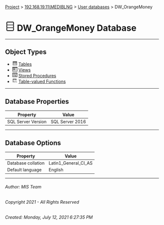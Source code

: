 #### 

[Project](../../../index.md) > [192.168.19.11\\MEDIBLNG](../../index.md) > [User databases](../index.md) > DW_OrangeMoney

# ![Database](../../../Images/ntDatabase.png) DW_OrangeMoney Database

---

## <a name="#objecttypes"></a>Object Types

* ![Tables](../../../Images/Table.png) [Tables](Tables/Tables.md)
* ![Views](../../../Images/View.png) [Views](Views/Views.md)
* ![Stored Procedures](../../../Images/StoredProcedure.png) [Stored Procedures](Programmability/Stored_Procedures/Stored_Procedures.md)
* ![Table-valued Functions](../../../Images/Function_Table.png) [Table-valued Functions](Programmability/Functions/Table-valued_Functions/Table-valued_Functions.md)


---

## <a name="#dbproperties"></a>Database Properties

| Property | Value |
|---|---|
| SQL Server Version | SQL Server 2016 |


---

## <a name="#dboptions"></a>Database Options

| Property | Value |
|---|---|
| Database collation | Latin1_General_CI_AS |
| Default language | English |


---

###### Author:  MIS Team

###### Copyright 2021 - All Rights Reserved

###### Created: Monday, July 12, 2021 6:27:35 PM

